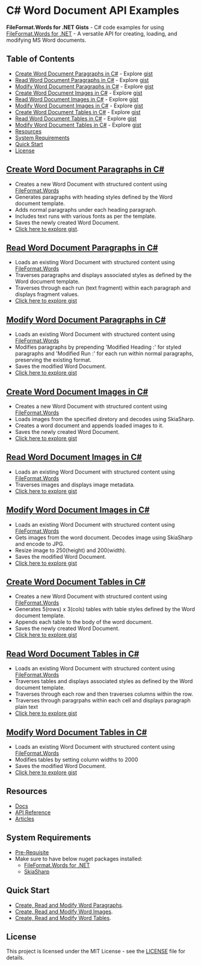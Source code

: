 # C# Word Document API Examples

**FileFormat.Words for .NET Gists** - C# code examples for using [FileFormat.Words for .NET](https://github.com/fileformat-words/FileFormat.Words-for-.NET) - A versatile API for creating, loading, and modifying MS Word documents.

## Table of Contents
- [Create Word Document Paragraphs in C#](#create-word-document-paragraphs-in-c) - Explore [gist](https://gist.github.com/fileformat-words-gists/0f5c7fa92216dec7c8b1b07f5a8060ea)
- [Read Word Document Paragraphs in C#](#read-word-document-paragraphs-in-c) - Explore [gist](https://gist.github.com/fileformat-words-gists/84eb759e58049ddc28c25943d2d3c121)
- [Modify Word Document Paragraphs in C#](#modify-word-document-paragraphs-in-c) - Explore [gist](https://gist.github.com/fileformat-words-gists/53dbf77cd1168f06320f4b1a447bc4d1)
- [Create Word Document Images in C#](#create-word-document-images-in-c) - Explore [gist](https://gist.github.com/fileformat-words-gists/cae0acdf7e5ef5f177402e4742aadc3d)
- [Read Word Document Images in C#](#read-word-document-images-in-c) - Explore [gist](https://gist.github.com/fileformat-words-gists/ad5c621c8764eb69555f2ab339f3ea01)
- [Modify Word Document Images in C#](#modify-word-document-images-in-c) - Explore [gist](https://gist.github.com/fileformat-words-gists/1c1eaf2878e5e25717561a3f3cbe43d6)
- [Create Word Document Tables in C#](#create-word-document-tables-in-c) - Explore [gist](https://gist.github.com/fileformat-words-gists/c05f8f128080801fff348a41e38d0364)
- [Read Word Document Tables in C#](#read-word-document-tables-in-c) - Explore [gist](https://gist.github.com/fileformat-words-gists/fb5d9fa3c0576b45140ee3be87405c79)
- [Modify Word Document Tables in C#](#modify-word-document-tables-in-c) - Explore [gist](https://gist.github.com/fileformat-words-gists/20db884541540196dd00a9f313d9f77b)
- [Resources](#resources)
- [System Requirements](#system-requirements)
- [Quick Start](#quick-start)
- [License](#license)
  
## [Create Word Document Paragraphs in C#](https://gist.github.com/fileformat-words-gists/0f5c7fa92216dec7c8b1b07f5a8060ea)
* Creates a new Word Document with structured content using [FileFormat.Words](https://www.nuget.org/packages/FileFormat.Words)
* Generates paragraphs with heading styles defined by the Word document template.
* Adds normal paragraphs under each heading paragraph.
* Includes text runs with various fonts as per the template.
* Saves the newly created Word Document.
* [Click here to explore gist](https://gist.github.com/fileformat-words-gists/0f5c7fa92216dec7c8b1b07f5a8060ea).        

## [Read Word Document Paragraphs in C#](https://gist.github.com/fileformat-words-gists/84eb759e58049ddc28c25943d2d3c121)
* Loads an existing Word Document with structured content using [FileFormat.Words](https://www.nuget.org/packages/FileFormat.Words)
* Traverses paragraphs and displays associated styles as defined by the Word document template.
* Traverses through each run (text fragment) within each paragraph and displays fragment values.
* [Click here to explore gist](https://gist.github.com/fileformat-words-gists/84eb759e58049ddc28c25943d2d3c121)

## [Modify Word Document Paragraphs in C#](https://gist.github.com/fileformat-words-gists/53dbf77cd1168f06320f4b1a447bc4d1)
* Loads an existing Word Document with structured content using [FileFormat.Words](https://www.nuget.org/packages/FileFormat.Words)
* Modifies paragraphs by prepending 'Modified Heading :' for styled paragraphs and 'Modified Run :' for each run within normal paragraphs, preserving the existing format.
* Saves the modified Word Document.
* [Click here to explore gist](https://gist.github.com/fileformat-words-gists/53dbf77cd1168f06320f4b1a447bc4d1)

## [Create Word Document Images in C#](https://gist.github.com/fileformat-words-gists/cae0acdf7e5ef5f177402e4742aadc3d)
* Creates a new Word Document with structured content using [FileFormat.Words](https://www.nuget.org/packages/FileFormat.Words)
* Loads images from the specified diretory and decodes using SkiaSharp.
* Creates a word document and appends loaded images to it.
* Saves the newly created Word Document.
* [Click here to explore gist](https://gist.github.com/fileformat-words-gists/cae0acdf7e5ef5f177402e4742aadc3d)

## [Read Word Document Images in C#](https://gist.github.com/fileformat-words-gists/ad5c621c8764eb69555f2ab339f3ea01)
* Loads an existing Word Document with structured content using [FileFormat.Words](https://www.nuget.org/packages/FileFormat.Words)
* Traverses images and displays image metadata.
* [Click here to explore gist](https://gist.github.com/fileformat-words-gists/ad5c621c8764eb69555f2ab339f3ea01)

## [Modify Word Document Images in C#](https://gist.github.com/fileformat-words-gists/1c1eaf2878e5e25717561a3f3cbe43d6)
* Loads an existing Word Document with structured content using [FileFormat.Words](https://www.nuget.org/packages/FileFormat.Words)
* Gets images from the word document. Decodes image using SkiaSharp and encode to JPG.
* Resize image to 250(height) and 200(width).
* Saves the modified Word Document.
* [Click here to explore gist](https://gist.github.com/fileformat-words-gists/1c1eaf2878e5e25717561a3f3cbe43d6)

## [Create Word Document Tables in C#](https://gist.github.com/fileformat-words-gists/c05f8f128080801fff348a41e38d0364)
* Creates a new Word Document with structured content using [FileFormat.Words](https://www.nuget.org/packages/FileFormat.Words)
* Generates 5(rows) x 3(cols) tables with table styles defined by the Word document template.
* Appends each table to the body of the word document.
* Saves the newly created Word Document.
* [Click here to explore gist](https://gist.github.com/fileformat-words-gists/c05f8f128080801fff348a41e38d0364)      

## [Read Word Document Tables in C#](https://gist.github.com/fileformat-words-gists/fb5d9fa3c0576b45140ee3be87405c79)
* Loads an existing Word Document with structured content using [FileFormat.Words](https://www.nuget.org/packages/FileFormat.Words)
* Traverses tables and displays associated styles as defined by the Word document template.
* Traverses through each row and then traverses columns within the row.
* Traverses through paragrpahs within each cell and displays paragraph plain text
* [Click here to explore gist](https://gist.github.com/fileformat-words-gists/fb5d9fa3c0576b45140ee3be87405c79)

## [Modify Word Document Tables in C#](https://gist.github.com/fileformat-words-gists/20db884541540196dd00a9f313d9f77b)
* Loads an existing Word Document with structured content using [FileFormat.Words](https://www.nuget.org/packages/FileFormat.Words)
* Modifies tables by setting column widths to 2000
* Saves the modified Word Document.
* [Click here to explore gist](https://gist.github.com/fileformat-words-gists/20db884541540196dd00a9f313d9f77b)

## Resources
* [Docs](https://fileformat-words-gists.github.io/FileFormat.Words-for-.NET/index.html)
* [API Reference](https://fileformat-words-gists.github.io/FileFormat.Words-for-.NET/api/index.html)
* [Articles](https://fileformat-words-gists.github.io/FileFormat.Words-for-.NET/articles/index.html)

## System Requirements
* [Pre-Requisite](https://fileformat-words-gists.github.io/FileFormat.Words-for-.NET/api/index.html#pre-requisite)
* Make sure to have below nuget packages installed:
  * [FileFormat.Words for .NET](https://www.nuget.org/packages/FileFormat.Words)
  * [SkiaSharp](https://www.nuget.org/packages/SkiaSharp)

## Quick Start
* [Create, Read and Modify Word Paragraphs](https://fileformat-words-gists.github.io/FileFormat.Words-for-.NET/api/FileFormat.Words.Examples.ParagraphExamples.html#FileFormat_Words_Examples_ParagraphExamples_examples).
* [Create, Read and Modify Word Images](https://fileformat-words-gists.github.io/FileFormat.Words-for-.NET/api/FileFormat.Words.Examples.ImageExamples.html#FileFormat_Words_Examples_ImageExamples_examples).
* [Create, Read and Modify Word Tables](https://fileformat-words-gists.github.io/FileFormat.Words-for-.NET/api/FileFormat.Words.Examples.TableExamples.html#FileFormat_Words_Examples_TableExamples_examples).

## License

This project is licensed under the MIT License - see the [LICENSE](LICENSE) file for details.
